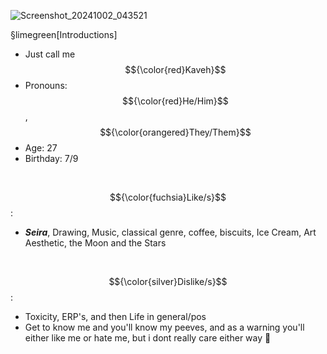 
![Screenshot_20241002_043521](https://github.com/user-attachments/assets/f22eec54-c82a-43f0-9592-9ca71cc47c7c)

§limegreen[Introductions]

- Just call me $${\color{red}Kaveh}$$
- Pronouns: $${\color{red}He/Him}$$, $${\color{orangered}They/Them}$$
- Age: 27
- Birthday: 7/9
 <br/>
 
$${\color{fuchsia}Like/s}$$:
- ***Seira***, Drawing, Music, classical genre, coffee, biscuits, Ice Cream, Art Aesthetic, the Moon and the Stars
<br/>

$${\color{silver}Dislike/s}$$: 
- Toxicity, ERP's, and then Life in general/pos
- Get to know me and you'll know my peeves, and as a warning you'll either like me or hate me, but i dont really care either way 🥰

<br/>
<!---
TheEmpyreanReflection/The-Renowned-Architect is a ✨ special ✨ repository because its `README.md` (this file) appears on your GitHub profile.
You can click the Preview link to take a look at your changes.
--->
